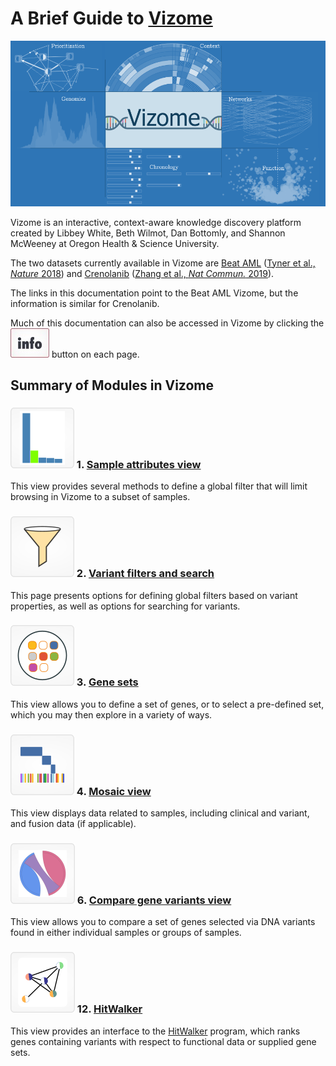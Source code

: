 # A Brief Guide to [**Vizome**](http://www.vizome.org)

![vizome_main](img/vizome_main.png)

Vizome is an interactive, context-aware knowledge discovery platform created by Libbey White, Beth Wilmot, Dan Bottomly, and Shannon McWeeney at Oregon Health & Science University.

The two datasets currently available in Vizome are [Beat AML](http://vizome.org/aml/) ([Tyner et al., *Nature* 2018](https://www.nature.com/articles/s41586-018-0623-z)) and [Crenolanib](http://vizome.org/crenolanib/) ([Zhang et al., *Nat Commun.* 2019](https://www.nature.com/articles/s41467-018-08263-x)). 

The links in this documentation point to the Beat AML Vizome, but the information is similar for Crenolanib.

Much of this documentation can also be accessed in Vizome by clicking the ![info_button](img/info_button.jpg) button on each page.

## Summary of Modules in Vizome

### ![samples_bar](img/samples_bar.png) 1. [Sample attributes view](samples.md)
This view provides several methods to define a global filter that will limit browsing in Vizome to a subset of samples.

### ![variants](img/variants.png) 2. [Variant filters and search](variants.md)
This page presents options for defining global filters based on variant properties, as well as options for searching for variants.

### ![genesets_main](img/genesets_main.png) 3. [Gene sets](gene_sets.md)
This view allows you to define a set of genes, or to select a pre-defined set, which you may then explore in a variety of ways.

### ![mosaic](img/mosaic.png) 4. [Mosaic view](mosaic.md)
This view displays data related to samples, including clinical and variant, and fusion data (if applicable).

### ![compare](img/compare.png) 6. [Compare gene variants view](compare.md)
This view allows you to compare a set of genes selected via DNA variants found in either individual samples or groups of samples.

### ![hitwalker](img/hitwalker.png) 12. [HitWalker](hitwalker.md)
This view provides an interface to the [HitWalker](https://www.ncbi.nlm.nih.gov/pmc/articles/PMC3570211/) program, which ranks genes containing variants with respect to functional data or supplied gene sets.
